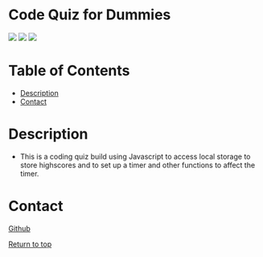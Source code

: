 # Code Quiz for Dummies

![](https://img.shields.io/badge/Javascript-yellow.svg)
![](https://img.shields.io/badge/CSS-blue.svg)
![](https://img.shields.io/badge/HTML-orange.svg)

# Table of Contents
* [Description](#description)
* [Contact](#contact)


# Description
* This is a coding quiz build using Javascript to access local storage to store highscores and to set up a timer and other functions to affect the timer.

# Contact
<a href="https://github.com/JustynSubrai">Github</a>






[Return to top](#Code-Quiz-for-Dummies)